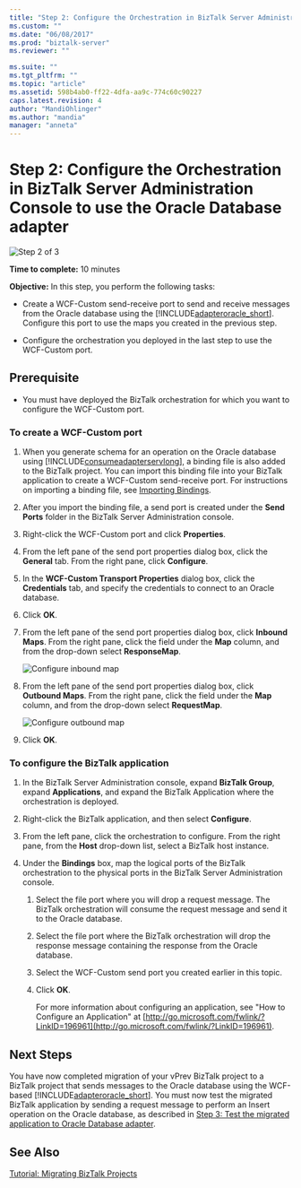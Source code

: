 ```yaml
---
title: "Step 2: Configure the Orchestration in BizTalk Server Administration Console to use the Oracle Database adapter | Microsoft Docs"
ms.custom: ""
ms.date: "06/08/2017"
ms.prod: "biztalk-server"
ms.reviewer: ""

ms.suite: ""
ms.tgt_pltfrm: ""
ms.topic: "article"
ms.assetid: 598b4ab0-ff22-4dfa-aa9c-774c60c90227
caps.latest.revision: 4
author: "MandiOhlinger"
ms.author: "mandia"
manager: "anneta"
---
```

# Step 2: Configure the Orchestration in BizTalk Server Administration Console to use the Oracle Database adapter
![Step 2 of 3](../../adapters-and-accelerators/adapter-oracle-database/media/step-2of3.gif "Step_2of3")  
  
 **Time to complete:** 10 minutes  
  
 **Objective:** In this step, you perform the following tasks:  
  
- Create a WCF-Custom send-receive port to send and receive messages from the Oracle database using the [!INCLUDE[adapteroracle_short](../../includes/adapteroracle-short-md.md)]. Configure this port to use the maps you created in the previous step.  
  
- Configure the orchestration you deployed in the last step to use the WCF-Custom port.  
  
## Prerequisite  
  
-   You must have deployed the BizTalk orchestration for which you want to configure the WCF-Custom port.  
  
### To create a WCF-Custom port  
  
1. When you generate schema for an operation on the Oracle database using [!INCLUDE[consumeadapterservlong](../../includes/consumeadapterservlong-md.md)], a binding file is also added to the BizTalk project. You can import this binding file into your BizTalk application to create a WCF-Custom send-receive port. For instructions on importing a binding file, see [Importing Bindings](https://msdn.microsoft.com/library/4cac9267-8bd8-453b-96b4-5c038912463f).  
  
2. After you import the binding file, a send port is created under the **Send Ports** folder in the BizTalk Server Administration console.  
  
3. Right-click the WCF-Custom port and click **Properties**.  
  
4. From the left pane of the send port properties dialog box, click the **General** tab. From the right pane, click **Configure**.  
  
5. In the **WCF-Custom Transport Properties** dialog box, click the **Credentials** tab, and specify the credentials to connect to an Oracle database.  
  
6. Click **OK**.  
  
7. From the left pane of the send port properties dialog box, click **Inbound Maps**. From the right pane, click the field under the **Map** column, and from the drop-down select **ResponseMap**.  
  
    ![Configure inbound map](../../adapters-and-accelerators/adapter-oracle-database/media/a5e49da1-fe34-46fe-80ca-9316d217171a.gif "a5e49da1-fe34-46fe-80ca-9316d217171a")  
  
8. From the left pane of the send port properties dialog box, click **Outbound Maps**. From the right pane, click the field under the **Map** column, and from the drop-down select **RequestMap**.  
  
    ![Configure outbound map](../../adapters-and-accelerators/adapter-oracle-database/media/697b23d8-4231-4718-8a52-8013fac35e3e.gif "697b23d8-4231-4718-8a52-8013fac35e3e")  
  
9. Click **OK**.  
  
### To configure the BizTalk application  
  
1. In the BizTalk Server Administration console, expand **BizTalk Group**, expand **Applications**, and expand the BizTalk Application where the orchestration is deployed.  
  
2. Right-click the BizTalk application, and then select **Configure**.  
  
3. From the left pane, click the orchestration to configure. From the right pane, from the **Host** drop-down list, select a BizTalk host instance.  
  
4. Under the **Bindings** box, map the logical ports of the BizTalk orchestration to the physical ports in the BizTalk Server Administration console.  
  
   1. Select the file port where you will drop a request message. The BizTalk orchestration will consume the request message and send it to the Oracle database.  
  
   2. Select the file port where the BizTalk orchestration will drop the response message containing the response from the Oracle database.  
  
   3. Select the WCF-Custom send port you created earlier in this topic.  
  
   4. Click **OK**.  
  
      For more information about configuring an application, see "How to Configure an Application" at [http://go.microsoft.com/fwlink/?LinkID=196961](http://go.microsoft.com/fwlink/?LinkID=196961).  
  
## Next Steps  
 You have now completed migration of your vPrev BizTalk project to a BizTalk project that sends messages to the Oracle database using the WCF-based [!INCLUDE[adapteroracle_short](../../includes/adapteroracle-short-md.md)]. You must now test the migrated BizTalk application by sending a request message to perform an Insert operation on the Oracle database, as described in [Step 3: Test the migrated application to Oracle Database adapter](../../adapters-and-accelerators/adapter-oracle-database/step-3-test-the-migrated-application-to-oracle-database-adapter.md).  
  
## See Also  
 [Tutorial: Migrating BizTalk Projects](https://msdn.microsoft.com/library/dd788186(v=bts.80).aspx)